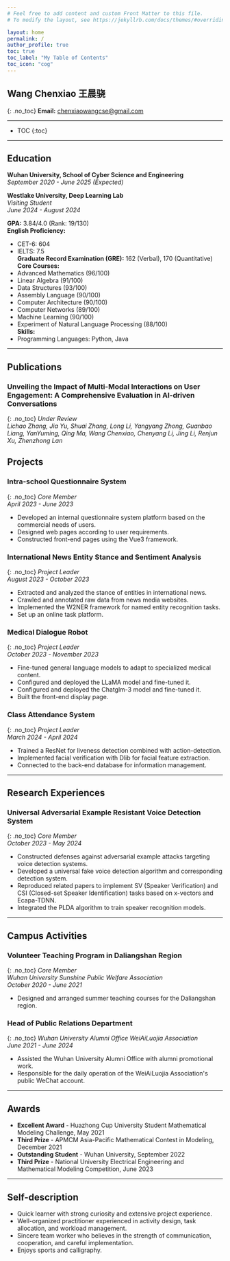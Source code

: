 ```yaml
---
# Feel free to add content and custom Front Matter to this file.
# To modify the layout, see https://jekyllrb.com/docs/themes/#overriding-theme-defaults

layout: home
permalink: /
author_profile: true
toc: true
toc_label: "My Table of Contents"
toc_icon: "cog"
---
```


## Wang Chenxiao 王晨骁
{: .no_toc}
**Email:** [chenxiaowangcse@gmail.com](mailto:chenxiaowangcse@gamil.com)

---

- TOC
{:toc}

---

## Education
**Wuhan University, School of Cyber Science and Engineering**  
*September 2020 - June 2025 (Expected)*  

**Westlake University, Deep Learning Lab**  
*Visiting Student*  
*June 2024 - August 2024*  

**GPA:** 3.84/4.0 (Rank: 19/130)  
**English Proficiency:**   
  - CET-6: 604
  - IELTS: 7.5  
**Graduate Record Examination (GRE):** 162 (Verbal), 170 (Quantitative)  
**Core Courses:**   
  - Advanced Mathematics (96/100)
  - Linear Algebra (91/100)
  - Data Structures (93/100)
  - Assembly Language (90/100)
  - Computer Architecture (90/100)
  - Computer Networks (89/100)
  - Machine Learning (90/100)
  - Experiment of Natural Language Processing (88/100)  
**Skills:**   
  - Programming Languages: Python, Java  

---

## Publications   
### Unveiling the Impact of Multi-Modal Interactions on User Engagement: A Comprehensive Evaluation in AI-driven Conversations
{: .no_toc}
*Under Review*  
*Lichao Zhang, Jia Yu, Shuai Zhang, Long Li, Yangyang Zhong, Guanbao Liang, YanYuming, Qing Ma, Wang Chenxiao, Chenyang Li, Jing Li, Renjun Xu, Zhenzhong Lan*    
  

## Projects
### Intra-school Questionnaire System
{: .no_toc}
*Core Member*  
*April 2023 - June 2023*

- Developed an internal questionnaire system platform based on the commercial needs of users.
- Designed web pages according to user requirements.
- Constructed front-end pages using the Vue3 framework.

### International News Entity Stance and Sentiment Analysis
{: .no_toc}
*Project Leader*  
*August 2023 - October 2023*

- Extracted and analyzed the stance of entities in international news.
- Crawled and annotated raw data from news media websites.
- Implemented the W2NER framework for named entity recognition tasks.
- Set up an online task platform.

### Medical Dialogue Robot
{: .no_toc}
*Project Leader*  
*October 2023 - November 2023*

- Fine-tuned general language models to adapt to specialized medical content.
- Configured and deployed the LLaMA model and fine-tuned it.
- Configured and deployed the Chatglm-3 model and fine-tuned it.
- Built the front-end display page.

### Class Attendance System
{: .no_toc}
*Project Leader*  
*March 2024 - April 2024*

- Trained a ResNet for liveness detection combined with action-detection.
- Implemented facial verification with Dlib for facial feature extraction.
- Connected to the back-end database for information management.

---

## Research Experiences 
### Universal Adversarial Example Resistant Voice Detection System
{: .no_toc}
*Core Member*  
*October 2023 - May 2024*

- Constructed defenses against adversarial example attacks targeting voice detection systems.
- Developed a universal fake voice detection algorithm and corresponding detection system.
- Reproduced related papers to implement SV (Speaker Verification) and CSI (Closed-set Speaker Identification) tasks based on x-vectors and Ecapa-TDNN.
- Integrated the PLDA algorithm to train speaker recognition models.

---

## Campus Activities
### Volunteer Teaching Program in Daliangshan Region
{: .no_toc}
*Core Member*  
*Wuhan University Sunshine Public Welfare Association*  
*October 2020 - June 2021*

- Designed and arranged summer teaching courses for the Daliangshan region.

### Head of Public Relations Department
{: .no_toc}
*Wuhan University Alumni Office WeiAiLuojia Association*  
*June 2021 - June 2024*

- Assisted the Wuhan University Alumni Office with alumni promotional work.
- Responsible for the daily operation of the WeiAiLuojia Association's public WeChat account.

---

## Awards
- **Excellent Award** - Huazhong Cup University Student Mathematical Modeling Challenge, May 2021
- **Third Prize** - APMCM Asia-Pacific Mathematical Contest in Modeling, December 2021
- **Outstanding Student** - Wuhan University, September 2022
- **Third Prize** - National University Electrical Engineering and Mathematical Modeling Competition, June 2023

---
## Self-description
- Quick learner with strong curiosity and extensive project experience.
- Well-organized practitioner experienced in activity design, task allocation, and workload management.
- Sincere team worker who believes in the strength of communication, cooperation, and careful implementation.
- Enjoys sports and calligraphy.
